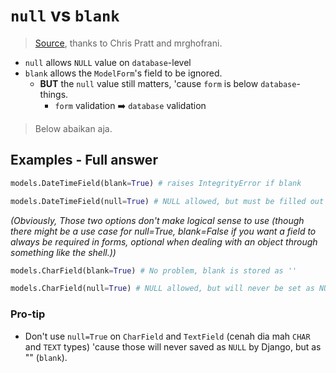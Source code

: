 # `null` vs `blank`

> [Source](https://stackoverflow.com/a/8609425), thanks to Chris Pratt and mrghofrani.

- `null` allows `NULL` value on `database`-level
- `blank` allows the `ModelForm`'s field to be ignored.
  - **BUT** the `null` value still matters, 'cause `form` is below `database`-things.
    - `form` validation ➡️ `database` validation

> Below abaikan aja.

## Examples - **Full answer**

```python
models.DateTimeField(blank=True) # raises IntegrityError if blank

models.DateTimeField(null=True) # NULL allowed, but must be filled out in a form
```

_(Obviously, Those two options don't make logical sense to use (though there might be a use case for null=True, blank=False if you want a field to always be required in forms, optional when dealing with an object through something like the shell.))_

```python
models.CharField(blank=True) # No problem, blank is stored as ''

models.CharField(null=True) # NULL allowed, but will never be set as NULL
```

### Pro-tip

- Don't use `null=True` on `CharField` and `TextField` (cenah dia mah `CHAR` and `TEXT` types) 'cause those will never saved as `NULL` by Django, but as "" (`blank`).
